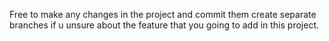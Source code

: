 Free to make any changes in the project and commit them create separate branches if u unsure about the feature that you going to add in this project.
